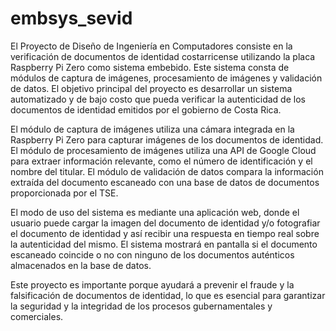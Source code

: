 # embsys_sevid
El Proyecto de Diseño de Ingeniería en Computadores consiste en la verificación de documentos de identidad costarricense utilizando la placa Raspberry Pi Zero como sistema embebido. Este sistema consta de módulos de captura de imágenes, procesamiento de imágenes y validación de datos. El objetivo principal del proyecto es desarrollar un sistema automatizado y de bajo costo que pueda verificar la autenticidad de los documentos de identidad emitidos por el gobierno de Costa Rica.

El módulo de captura de imágenes utiliza una cámara integrada en la Raspberry Pi Zero para capturar imágenes de los documentos de identidad. El módulo de procesamiento de imágenes utiliza una API de Google Cloud para extraer información relevante, como el número de identificación y el nombre del titular. El módulo de validación de datos compara la información extraída del documento escaneado con una base de datos de documentos proporcionada por el TSE. 

El modo de uso del sistema es mediante una aplicación web, donde el usuario puede cargar la imagen del documento de identidad y/o fotografiar el documento de identidad y así recibir una respuesta en tiempo real sobre la autenticidad del mismo. El sistema mostrará en pantalla si el documento escaneado coincide o no con ninguno de los documentos auténticos almacenados en la base de datos.

Este proyecto es importante porque ayudará a prevenir el fraude y la falsificación de documentos de identidad, lo que es esencial para garantizar la seguridad y la integridad de los procesos gubernamentales y comerciales.

